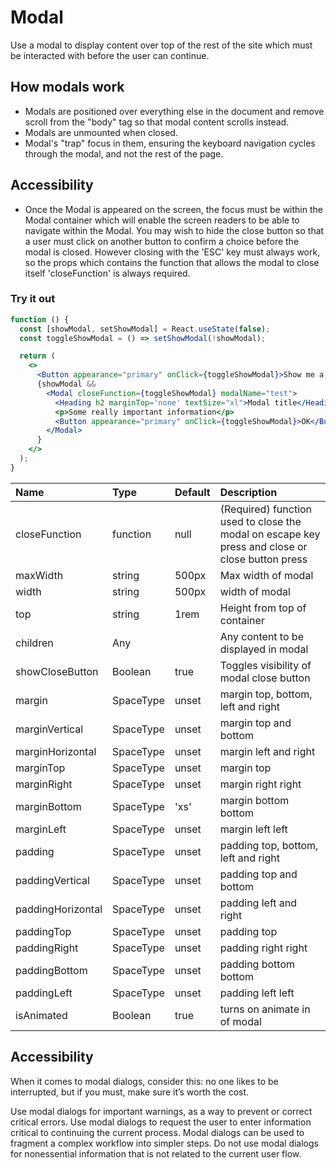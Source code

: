 # Modal

Use a modal to display content over top of the rest of the site which must be interacted with before the user can continue.

## How modals work

- Modals are positioned over everything else in the document and remove scroll from the "body" tag so that modal content scrolls instead.
- Modals are unmounted when closed.
- Modal's "trap" focus in them, ensuring the keyboard navigation cycles through the modal, and not the rest of the page.

## Accessibility

- Once the Modal is appeared on the screen, the focus must be within the Modal container which will enable the screen readers to be able to navigate within the Modal. You may wish to hide the close button so that a user must click on another button to confirm a choice before the modal is closed. However closing with the 'ESC' key must always work, so the props which contains the function that allows the modal to close itself 'closeFunction' is always required.

### Try it out

```.jsx
function () {
  const [showModal, setShowModal] = React.useState(false);
  const toggleShowModal = () => setShowModal(!showModal);

  return (
    <>
      <Button appearance="primary" onClick={toggleShowModal}>Show me a modal</Button>
      {showModal &&
        <Modal closeFunction={toggleShowModal} modalName="test">
          <Heading h2 marginTop='none' textSize="xl">Modal title</Heading>
          <p>Some really important information</p>
          <Button appearance="primary" onClick={toggleShowModal}>OK</Button>
        </Modal>
      }
    </>
  );
}
```

| Name              | Type      | Default | Description                                                                                     |
| :---------------- | :-------- | :------ | :---------------------------------------------------------------------------------------------- |
| closeFunction     | function  | null    | (Required) function used to close the modal on escape key press and close or close button press |
| maxWidth          | string    | 500px   | Max width of modal                                                                              |
| width             | string    | 500px   | width of modal                                                                                  |
| top               | string    | 1rem    | Height from top of container                                                                    |
| children          | Any       |         | Any content to be displayed in modal                                                            |
| showCloseButton   | Boolean   | true    | Toggles visibility of modal close button                                                        |
| margin            | SpaceType | unset   | margin top, bottom, left and right                                                              |
| marginVertical    | SpaceType | unset   | margin top and bottom                                                                           |
| marginHorizontal  | SpaceType | unset   | margin left and right                                                                           |
| marginTop         | SpaceType | unset   | margin top                                                                                      |
| marginRight       | SpaceType | unset   | margin right right                                                                              |
| marginBottom      | SpaceType | 'xs'    | margin bottom bottom                                                                            |
| marginLeft        | SpaceType | unset   | margin left left                                                                                |
| padding           | SpaceType | unset   | padding top, bottom, left and right                                                             |
| paddingVertical   | SpaceType | unset   | padding top and bottom                                                                          |
| paddingHorizontal | SpaceType | unset   | padding left and right                                                                          |
| paddingTop        | SpaceType | unset   | padding top                                                                                     |
| paddingRight      | SpaceType | unset   | padding right right                                                                             |
| paddingBottom     | SpaceType | unset   | padding bottom bottom                                                                           |
| paddingLeft       | SpaceType | unset   | padding left left                                                                               |
| isAnimated        | Boolean   | true    | turns on animate in of modal                                                                    |

## Accessibility

When it comes to modal dialogs, consider this: no one likes to be interrupted, but if you must, make sure it’s worth the cost.

Use modal dialogs for important warnings, as a way to prevent or correct critical errors.
Use modal dialogs to request the user to enter information critical to continuing the current process.
Modal dialogs can be used to fragment a complex workflow into simpler steps.
Do not use modal dialogs for nonessential information that is not related to the current user flow.
